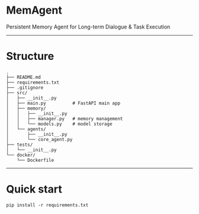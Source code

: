 # MemAgent
Persistent Memory Agent for Long-term Dialogue &amp; Task Execution

---

# Structure
```
.
├── README.md
├── requirements.txt
├── .gitignore
├── src/
│   ├── __init__.py
│   ├── main.py          # FastAPI main app
│   ├── memory/
│   │   ├── __init__.py
│   │   ├── manager.py   # memory management
│   │   └── models.py    # model storage
│   └── agents/
│       ├── __init__.py
│       └── core_agent.py
├── tests/
│   └── __init__.py
└── docker/
    └── Dockerfile
```

---

# Quick start

```
pip install -r requirements.txt
```
